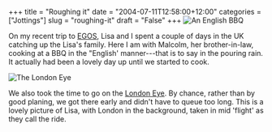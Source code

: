 +++
title = "Roughing it"
date = "2004-07-11T12:58:00+12:00"
categories = ["Jottings"]
slug = "roughing-it"
draft = "False"
+++
![An English BBQ ](/images/DCP_2184.JPG) 

On my recent trip to [EGOS](http://www.egosnet.org/), Lisa and I spent a couple
of days in the UK catching up the Lisa's family. Here I am with Malcolm, her
brother-in-law, cooking at a BBQ in the "English' manner---that is to say in
the pouring rain.  It actually had been a lovely day up until we started to
cook.

![The London Eye](/images/DCP_2266.JPG)

We also took the time to go on the [London Eye](http://www.londoneye.com/). By chance, rather than by good
planing, we got there early and didn't have to queue too long. This is a lovely
picture of Lisa, with London in the background, taken in mid 'flight'
as they call the ride.

